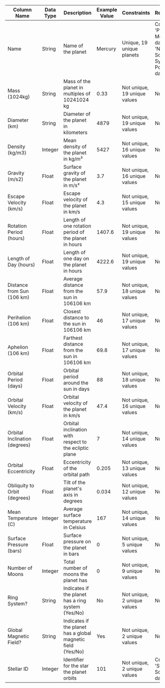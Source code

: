| Column Name | Data Type | Description | Example Value | Constraints | Relationship |
|---|---|---|---|---|---|
| Name | String | Name of the planet | Mercury | Unique, 19 unique planets | Connects to 'Planet' in Moons dataset and 'Name' in Solar System XYZ Positions dataset |
| Mass (1024kg) | String | Mass of the planet in multiples of 10241024 kg | 0.33 | Not unique, 19 unique values | None |
| Diameter (km) | String | Diameter of the planet in kilometers | 4879 | Not unique, 19 unique values | None |
| Density (kg/m3) | Integer | Mean density of the planet in kg/m³ | 5427 | Not unique, 16 unique values | None |
| Gravity (m/s2) | Float | Surface gravity of the planet in m/s² | 3.7 | Not unique, 16 unique values | None |
| Escape Velocity (km/s) | Float | Escape velocity of the planet in km/s | 4.3 | Not unique, 15 unique values | None |
| Rotation Period (hours) | Float | Length of one rotation period of the planet in hours | 1407.6 | Not unique, 19 unique values | None |
| Length of Day (hours) | Float | Length of one day on the planet in hours | 4222.6 | Not unique, 19 unique values | None |
| Distance from Sun (106 km) | Float | Average distance from the sun in 106106 km | 57.9 | Not unique, 18 unique values | None |
| Perihelion (106 km) | Float | Closest distance to the sun in 106106 km | 46 | Not unique, 17 unique values | None |
| Aphelion (106 km) | Float | Farthest distance from the sun in 106106 km | 69.8 | Not unique, 17 unique values | None |
| Orbital Period (days) | Float | Orbital period around the sun in days | 88 | Not unique, 18 unique values | None |
| Orbital Velocity (km/s) | Float | Orbital velocity of the planet in km/s | 47.4 | Not unique, 16 unique values | None |
| Orbital Inclination (degrees) | Float | Orbital inclination with respect to the ecliptic plane | 7 | Not unique, 14 unique values | None |
| Orbital Eccentricity | Float | Eccentricity of the orbital path | 0.205 | Not unique, 13 unique values | None |
| Obliquity to Orbit (degrees) | Float | Tilt of the planet's axis in degrees | 0.034 | Not unique, 12 unique values | None |
| Mean Temperature (C) | Integer | Average surface temperature in Celsius | 167 | Not unique, 14 unique values | None |
| Surface Pressure (bars) | Float | Surface pressure on the planet in bars | 0 | Not unique, 5 unique values | None |
| Number of Moons | Integer | Total number of moons the planet has | 0 | Not unique, 9 unique values | None |
| Ring System? | String | Indicates if the planet has a ring system (Yes/No) | No | Not unique, 2 unique values | None |
| Global Magnetic Field? | String | Indicates if the planet has a global magnetic field (Yes/No) | Yes | Not unique, 2 unique values | None |
| Stellar ID | Integer | Identifier for the star the planet orbits | 101 | Not unique, 2 unique values | Connects to 'Stellar ID' in Solar dataset |
